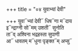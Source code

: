 +++
title = "०४ युवाभ्यां देवी"

+++
युवा᳓भ्यां देवी᳓ धिष᳓णा म᳓दाय  
इ᳓न्द्राग्नी सो᳓मम् उशती᳓ सुनोति  
ता᳓व् अश्विना भद्रहस्ता सुपाणी  
आ᳓ धावतम् म᳓धुना पृङ्क्त᳓म् अप्सु᳓